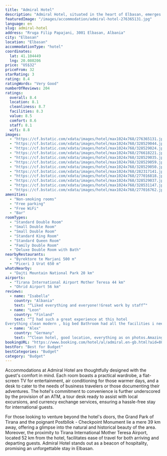 ```yaml
---
title: "Admiral Hotel"
description: "Admiral Hotel, situated in the heart of Elbasan, emerges as a prime choice for travelers seeking both comfort and convenience."
featuredImage: "/images/accommodation/admiral-hotel-276365131.jpg"
language: en
slug: admiral-hotel
address: "Rruga Filip Papajani, 3001 Elbasan, Albania"
city: "Elbasan"
location: "Elbasan"
accommodationType: "hotel"
coordinates:
  lat: 41.104449
  lng: 20.080206
price: "US$32"
priceFrom: 32
starRating: 3
rating: 8.4
ratingWords: "Very Good"
numberOfReviews: 204
ratings:
  overall: 8.4
  location: 8.1
  cleanliness: 8.7
  facilities: 8.3
  value: 8.5
  comfort: 8.6
  staff: 8.1
  wifi: 8.8
images:
  - "https://cf.bstatic.com/xdata/images/hotel/max1024x768/276365131.jpg?k=2f720af57852dd99d454e78c94985e26455910c5a40395cc1d7ef4f2c68864b6&o=&hp=1"
  - "https://cf.bstatic.com/xdata/images/hotel/max1024x768/328529044.jpg?k=af1c9135da6d0a75a1a0a7f09b95d9f17cc35b51ca2c4c845fd1e87a2a66fdc4&o=&hp=1"
  - "https://cf.bstatic.com/xdata/images/hotel/max1024x768/328529024.jpg?k=75974eea6344880a5717a351997a2a4f505f41a74695b9ebe9f43573d14b5605&o=&hp=1"
  - "https://cf.bstatic.com/xdata/images/hotel/max1024x768/276618221.jpg?k=57ca171cb7c087a3ba65a8636bdb39b7551ef818fdcf61326863170325c7e500&o=&hp=1"
  - "https://cf.bstatic.com/xdata/images/hotel/max1024x768/328529035.jpg?k=276d7ef1442a46ac67ba822576568bd2b4ce9bc15932a20a9fd1186d9b3dbc87&o=&hp=1"
  - "https://cf.bstatic.com/xdata/images/hotel/max1024x768/328529059.jpg?k=7bf34c90b05debc4f8949ff201cb5dbaf47b77617f355fa395cd115a2ea78171&o=&hp=1"
  - "https://cf.bstatic.com/xdata/images/hotel/max1024x768/328529050.jpg?k=01bac83fb68c9933552d611835bef88e1a9f3da5401dc5b3829c38e6e61d92db&o=&hp=1"
  - "https://cf.bstatic.com/xdata/images/hotel/max1024x768/282317141.jpg?k=2b805069a7a47a0b06200033389e49ab7052f6615f4194910e21e32bc15e0777&o=&hp=1"
  - "https://cf.bstatic.com/xdata/images/hotel/max1024x768/277016818.jpg?k=482f8b28c2f427c3911132741812c270c8f9541deef397f7430e6e5933889939&o=&hp=1"
  - "https://cf.bstatic.com/xdata/images/hotel/max1024x768/328529037.jpg?k=777d6b5d5882f5114406589e38c337f64969880fa5422b036bc3c4c71958154c&o=&hp=1"
  - "https://cf.bstatic.com/xdata/images/hotel/max1024x768/328531147.jpg?k=1ceb967e367e31cbb76a8e88ef2020e16b504b45a5430ff8cc08f0eb1ebd7af1&o=&hp=1"
  - "https://cf.bstatic.com/xdata/images/hotel/max1024x768/277016762.jpg?k=ed613c39c6cf962226114fa343a68fa9dae213420421e023a05bc9bc6c82af7e&o=&hp=1"
amenities:
  - "Non-smoking rooms"
  - "Free parking"
  - "Free WiFi"
  - "Bar"
roomTypes:
  - "Standard Double Room"
  - "Small Double Room"
  - "Small Double Room"
  - "Standard King Room"
  - "Standard Queen Room"
  - "Family Double Room"
  - "Deluxe Double Room with Bath"
nearbyRestaurants:
  - "Byrektore te Marjani 500 m"
  - "Piceri 3 Urat 650 m"
whatsNearby:
  - "Dajti Mountain National Park 20 km"
airports:
  - "Tirana International Airport Mother Teresa 44 km"
  - "Ohrid Airport 56 km"
reviews:
  - name: "Isabella"
    country: "Albania"
    text: "“Liked everything and everyone!!Great work by staff”"
  - name: "Leon"
    country: "Finland"
    text: "“I had such a great experience at this hotel
Everything clean modern , big bed Bathroom had all the facilities i needed Staff 10/10 great staff I would say , very responsible”"
  - name: "Alex"
    country: "Germany"
    text: "“Clean hotel, good location, everything as on photos.Amazing host , quiet area, close to Centre.The shower was warm and comfortable, the bathroom clean and stocked with toiletries.Thank you for a great experience in Elbasan at this accommodation....”"
bookingURL: "https://www.booking.com/hotel/al/admiral.en-gb.html?aid=8035640"
bestFor: "Best for Budget"
bestCategories: "Budget"
category: "Budget"
---
```


Accommodations at Admiral Hotel are thoughtfully designed with the guest's comfort in mind. Each room boasts a practical wardrobe, a flat-screen TV for entertainment, air conditioning for those warmer days, and a desk to cater to the needs of business travelers or those documenting their adventures. The hotel's commitment to convenience is further underscored by the provision of an ATM, a tour desk ready to assist with local excursions, and currency exchange services, ensuring a hassle-free stay for international guests.

For those looking to venture beyond the hotel's doors, the Grand Park of Tirana and the poignant Postbllok - Checkpoint Monument lie a mere 39 km away, offering a glimpse into the natural and historical beauty of the area. Moreover, the proximity to Tirana International Mother Teresa Airport, located 52 km from the hotel, facilitates ease of travel for both arriving and departing guests. Admiral Hotel stands out as a beacon of hospitality, promising an unforgettable stay in Elbasan.